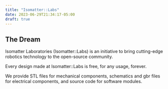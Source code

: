 ```yaml
---
title: "Isomatter::Labs"
date: 2023-06-29T21:34:17-05:00
draft: true
---
```


## The Dream

Isomatter Laboratories (Isomatter::Labs) is an initiative to bring cutting-edge
robotics technology to the open-source community.

Every design made at Isomatter::Labs is free, for any usage, forever.

We provide STL files for mechanical components,
schematics and gbr files for electrical components,
and source code for software modules.

